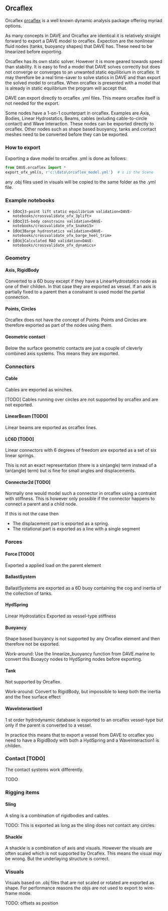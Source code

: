 ## Orcaflex

Orcaflex [orcaflex](https://www.orcina.com/orcaflex/) is a well known dynamic analysis package offering myriad options.

As many concepts in DAVE and Orcaflex are identical it is relatively straight forward to export a DAVE model to orcaflex. Expection are the nonlinear fluid nodes (tanks, buoyancy shapes) that DAVE has. These need to be linearized before exporting.

Orcaflex has its own static solver. However it is more geared towards speed than stability. It is easy to find a model that DAVE solves correctly but does not converge or converges to an unwanted static equilibrium in orcaflex. It may therefore be a real time-saver to solve statics in DAVE and than export the solved model to orcaflex. When orcaflex is presented with a model that is already in static equilibrium the program will accept that.



DAVE can export directly to orcaflex .yml files. This means orcaflex itself is not needed for the export.

Some nodes have a 1-on-1 counterpart in orcaflex. Examples are Axis, Bodies, Linear Hydrostatics, Beams, cables (exluding cable-to-circle contact) and Wave Interaction. These nodes can be exported directly to orcaflex.
Other nodes such as shape based buoyancy, tanks and contact meshes need to be converted before they can be exported.

### How to export

Exporting a dave model to orcaflex .yml is done as follows:

```python
from DAVE.orcaflex import *
export_ofx_yml(s, r'c:\data\orcaflex_model.yml')  # s is the Scene 
```

any .obj files used in visuals will be copied to the same folder as the .yml file.


### Example notebooks

- {doc}`3-point lift static equilibrium validation<DAVE-notebooks/crossvalidate_ofx_3plift>`
- {doc}`15-body constrains validation<DAVE-notebooks/crossvalidate_ofx_Snake15>`
- {doc}`Barge hydrostatics validation<DAVE-notebooks/crossvalidate_ofx_barge_heel_trim>`
- {doc}`Calculated RAO validation<DAVE-notebooks/crossvalidate_ofx_dynamics>`


### Geometry

#### Axis, RigidBody

Converted to a 6D buoy except if they have a LinearHydrostatics node as one of their childen. In that case they are exported as vessel.
If an axis is partially fixed to a parent then a constraint is used model the partial connection.

#### Points, Circles

Orcaflex does not have the concept of Points. Points and Circles are therefore exported as part of the nodes using them.

#### Geometric contact

Below the surface geometric contacts are just a couple of cleverly combined axis systems. This means they are exported.


### Connectors

#### Cable

Cables are exported as winches. 

[TODO]
Cables running over circles are not supported by orcaflex and are not exported.

#### LinearBeam [TODO]

Linear beams are exported as orcaflex lines.

#### LC6D [TODO]

Linear connectors with 6 degrees of freedom are exported as a set of six linear springs.

This is not an exact representation (there is a sin(angle) term instead of a tan(angle) term) but is fine for small angles and displacements.

#### Connector2d  [TODO]

Normally one would model such a connector in orcaflex using a contraint with stiffness.
This is however only possible if the connector happens to connect a parent and a child node.

If this is not the case then 
- The displacement part is exported as a spring.
- The rotational part is exported as a line with a single segment

### Forces

#### Force [TODO]

Exported a applied load on the parent element


#### BallastSystem

BallastSystems are exported as a 6D buoy containing the cog and inertia of the collection of tanks.

#### HydSpring

Linear Hydrostatics Exported as vessel-type stiffness

#### Buoyancy

Shape based buoyancy is not supported by any Orcaflex element and then therefore not be exported.

Work-around: Use the linearize_buoyancy function from DAVE.marine to convert this Buoaycy nodes to HydSpring nodes before exporting.

#### Tank

Not supported by Orcaflex.

Work-around: Convert to RigidBody, but impossible to keep both the inertia and the free surface effect


#### WaveInteraction1

1 st order hydrodynamic database is exported to an orcaflex vessel-type but only if the parent is converted to a vessel.

In practice this means that to export a vessel from DAVE to orcaflex you need to have a RigidBody with both a HydSpring and a WaveInteraction1 is childen.


### Contact [TODO]

The contact systems work differently.

TODO

### Rigging items

#### Sling

A sling is a combination of rigidbodies and cables. 

TODO:  This is exported as long as the sling does not contact any circles.

#### Shackle

A shackle is a combination of axis and visuals.
However the visuals are often scaled which is not supported by Orcaflex. This means the visual may be wrong. But the underlaying structure is correct.

### Visuals

Visuals based on .obj files that are not scaled or rotated are exported as shape.
For performance reasons the objs are not used to export to wire-frame mode.

TODO: offsets as position





